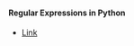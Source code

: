 #### Regular Expressions in Python

* [Link](https://app.datacamp.com/learn/courses/regular-expressions-in-python)